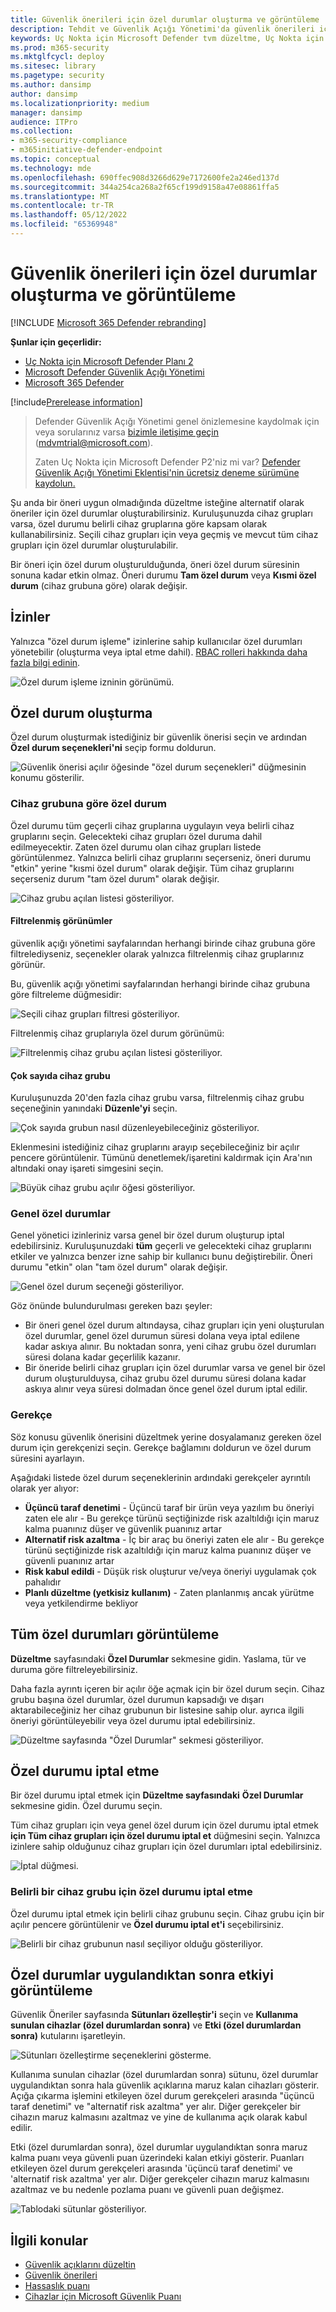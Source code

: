 ```yaml
---
title: Güvenlik önerileri için özel durumlar oluşturma ve görüntüleme
description: Tehdit ve Güvenlik Açığı Yönetimi'da güvenlik önerileri için özel durumlar oluşturun ve izleyin.
keywords: Uç Nokta için Microsoft Defender tvm düzeltme, Uç Nokta için Microsoft Defender tvm, Tehdit ve Güvenlik Açığı Yönetimi, tehdit & güvenlik açığı yönetimi, tehdit & güvenlik açığı yönetimi düzeltme, tvm düzeltme intune, tvm düzeltme sccm
ms.prod: m365-security
ms.mktglfcycl: deploy
ms.sitesec: library
ms.pagetype: security
ms.author: dansimp
author: dansimp
ms.localizationpriority: medium
manager: dansimp
audience: ITPro
ms.collection:
- m365-security-compliance
- m365initiative-defender-endpoint
ms.topic: conceptual
ms.technology: mde
ms.openlocfilehash: 690ffec908d3266d629e7172600fe2a246ed137d
ms.sourcegitcommit: 344a254ca268a2f65cf199d9158a47e08861ffa5
ms.translationtype: MT
ms.contentlocale: tr-TR
ms.lasthandoff: 05/12/2022
ms.locfileid: "65369948"
---
```

# <a name="create-and-view-exceptions-for-security-recommendations"></a>Güvenlik önerileri için özel durumlar oluşturma ve görüntüleme

[!INCLUDE [Microsoft 365 Defender rebranding](../../includes/microsoft-defender.md)]

**Şunlar için geçerlidir:**

- [Uç Nokta için Microsoft Defender Planı 2](https://go.microsoft.com/fwlink/?linkid=2154037)
- [Microsoft Defender Güvenlik Açığı Yönetimi](index.yml)
- [Microsoft 365 Defender](https://go.microsoft.com/fwlink/?linkid=2118804)

[!include[Prerelease information](../../includes/prerelease.md)]

> Defender Güvenlik Açığı Yönetimi genel önizlemesine kaydolmak için veya sorularınız varsa [bizimle iletişime geçin](mailto:mdvmtrial@microsoft.com) (mdvmtrial@microsoft.com).
>
> Zaten Uç Nokta için Microsoft Defender P2'niz mi var? [Defender Güvenlik Açığı Yönetimi Eklentisi'nin ücretsiz deneme sürümüne kaydolun.](https://signup.microsoft.com/get-started/signup?products=5908ecaa-b8a7-4a04-b6c0-d44fd934b6f2)

Şu anda bir öneri uygun olmadığında düzeltme isteğine alternatif olarak öneriler için özel durumlar oluşturabilirsiniz. Kuruluşunuzda cihaz grupları varsa, özel durumu belirli cihaz gruplarına göre kapsam olarak kullanabilirsiniz. Seçili cihaz grupları için veya geçmiş ve mevcut tüm cihaz grupları için özel durumlar oluşturulabilir.

Bir öneri için özel durum oluşturulduğunda, öneri özel durum süresinin sonuna kadar etkin olmaz. Öneri durumu **Tam özel durum** veya **Kısmi özel durum** (cihaz grubuna göre) olarak değişir.

## <a name="permissions"></a>İzinler

Yalnızca "özel durum işleme" izinlerine sahip kullanıcılar özel durumları yönetebilir (oluşturma veya iptal etme dahil). [RBAC rolleri hakkında daha fazla bilgi edinin](../defender-endpoint/user-roles.md).

![Özel durum işleme izninin görünümü.](../../media/defender-vulnerability-management/tvm-exception-permissions.png)

## <a name="create-an-exception"></a>Özel durum oluşturma

Özel durum oluşturmak istediğiniz bir güvenlik önerisi seçin ve ardından **Özel durum seçenekleri'ni** seçip formu doldurun.

![Güvenlik önerisi açılır öğesinde "özel durum seçenekleri" düğmesinin konumu gösterilir.](../../media/defender-vulnerability-management/tvm-exception-options.png)

### <a name="exception-by-device-group"></a>Cihaz grubuna göre özel durum

Özel durumu tüm geçerli cihaz gruplarına uygulayın veya belirli cihaz gruplarını seçin. Gelecekteki cihaz grupları özel duruma dahil edilmeyecektir. Zaten özel durumu olan cihaz grupları listede görüntülenmez. Yalnızca belirli cihaz gruplarını seçerseniz, öneri durumu "etkin" yerine "kısmi özel durum" olarak değişir. Tüm cihaz gruplarını seçerseniz durum "tam özel durum" olarak değişir.

![Cihaz grubu açılan listesi gösteriliyor.](../../media/defender-vulnerability-management/tvm-exception-device-group-500.png)

#### <a name="filtered-views"></a>Filtrelenmiş görünümler

güvenlik açığı yönetimi sayfalarından herhangi birinde cihaz grubuna göre filtrelediyseniz, seçenekler olarak yalnızca filtrelenmiş cihaz gruplarınız görünür.

Bu, güvenlik açığı yönetimi sayfalarından herhangi birinde cihaz grubuna göre filtreleme düğmesidir:

![Seçili cihaz grupları filtresi gösteriliyor.](../../media/defender-vulnerability-management/tvm-selected-device-groups.png)

Filtrelenmiş cihaz gruplarıyla özel durum görünümü:

![Filtrelenmiş cihaz grubu açılan listesi gösteriliyor.](../../media/defender-vulnerability-management/tvm-exception-device-filter500.png)

#### <a name="large-number-of-device-groups"></a>Çok sayıda cihaz grubu

Kuruluşunuzda 20'den fazla cihaz grubu varsa, filtrelenmiş cihaz grubu seçeneğinin yanındaki **Düzenle'yi** seçin.

![Çok sayıda grubun nasıl düzenleyebileceğiniz gösteriliyor.](../../media/defender-vulnerability-management/tvm-exception-edit-groups.png)

Eklenmesini istediğiniz cihaz gruplarını arayıp seçebileceğiniz bir açılır pencere görüntülenir. Tümünü denetlemek/işaretini kaldırmak için Ara'nın altındaki onay işareti simgesini seçin.

![Büyük cihaz grubu açılır öğesi gösteriliyor.](../../media/defender-vulnerability-management/tvm-exception-device-group-flyout-400.png)

### <a name="global-exceptions"></a>Genel özel durumlar

Genel yönetici izinleriniz varsa genel bir özel durum oluşturup iptal edebilirsiniz. Kuruluşunuzdaki **tüm** geçerli ve gelecekteki cihaz gruplarını etkiler ve yalnızca benzer izne sahip bir kullanıcı bunu değiştirebilir. Öneri durumu "etkin" olan "tam özel durum" olarak değişir.

![Genel özel durum seçeneği gösteriliyor.](../../media/defender-vulnerability-management/tvm-exception-global.png)

Göz önünde bulundurulması gereken bazı şeyler:

- Bir öneri genel özel durum altındaysa, cihaz grupları için yeni oluşturulan özel durumlar, genel özel durumun süresi dolana veya iptal edilene kadar askıya alınır. Bu noktadan sonra, yeni cihaz grubu özel durumları süresi dolana kadar geçerlilik kazanır.
- Bir öneride belirli cihaz grupları için özel durumlar varsa ve genel bir özel durum oluşturulduysa, cihaz grubu özel durumu süresi dolana kadar askıya alınır veya süresi dolmadan önce genel özel durum iptal edilir.

### <a name="justification"></a>Gerekçe

Söz konusu güvenlik önerisini düzeltmek yerine dosyalamanız gereken özel durum için gerekçenizi seçin. Gerekçe bağlamını doldurun ve özel durum süresini ayarlayın.

Aşağıdaki listede özel durum seçeneklerinin ardındaki gerekçeler ayrıntılı olarak yer alıyor:

- **Üçüncü taraf denetimi** - Üçüncü taraf bir ürün veya yazılım bu öneriyi zaten ele alır - Bu gerekçe türünü seçtiğinizde risk azaltıldığı için maruz kalma puanınız düşer ve güvenlik puanınız artar
- **Alternatif risk azaltma** - İç bir araç bu öneriyi zaten ele alır - Bu gerekçe türünü seçtiğinizde risk azaltıldığı için maruz kalma puanınız düşer ve güvenli puanınız artar
- **Risk kabul edildi** - Düşük risk oluşturur ve/veya öneriyi uygulamak çok pahalıdır
- **Planlı düzeltme (yetkisiz kullanım)** - Zaten planlanmış ancak yürütme veya yetkilendirme bekliyor

## <a name="view-all-exceptions"></a>Tüm özel durumları görüntüleme

**Düzeltme** sayfasındaki **Özel Durumlar** sekmesine gidin. Yaslama, tür ve duruma göre filtreleyebilirsiniz.

 Daha fazla ayrıntı içeren bir açılır öğe açmak için bir özel durum seçin. Cihaz grubu başına özel durumlar, özel durumun kapsadığı ve dışarı aktarabileceğiniz her cihaz grubunun bir listesine sahip olur. ayrıca ilgili öneriyi görüntüleyebilir veya özel durumu iptal edebilirsiniz.

![Düzeltme sayfasında "Özel Durumlar" sekmesi gösteriliyor.](../../media/defender-vulnerability-management/tvm-exception-view.png)

## <a name="how-to-cancel-an-exception"></a>Özel durumu iptal etme

Bir özel durumu iptal etmek için **Düzeltme sayfasındaki** **Özel Durumlar** sekmesine gidin. Özel durumu seçin.

Tüm cihaz grupları için veya genel özel durum için özel durumu iptal etmek **için Tüm cihaz grupları için özel durumu iptal et** düğmesini seçin. Yalnızca izinlere sahip olduğunuz cihaz grupları için özel durumları iptal edebilirsiniz.

![İptal düğmesi.](../../media/defender-vulnerability-management/tvm-exception-cancel.png)

### <a name="cancel-the-exception-for-a-specific-device-group"></a>Belirli bir cihaz grubu için özel durumu iptal etme

Özel durumu iptal etmek için belirli cihaz grubunu seçin. Cihaz grubu için bir açılır pencere görüntülenir ve **Özel durumu iptal et'i** seçebilirsiniz.

![Belirli bir cihaz grubunun nasıl seçiliyor olduğu gösteriliyor.](../../media/defender-vulnerability-management/tvm-exception-device-group-hover.png)

## <a name="view-impact-after-exceptions-are-applied"></a>Özel durumlar uygulandıktan sonra etkiyi görüntüleme

Güvenlik Öneriler sayfasında **Sütunları özelleştir'i** seçin ve **Kullanıma sunulan cihazlar (özel durumlardan sonra)** ve **Etki (özel durumlardan sonra)** kutularını işaretleyin.

![Sütunları özelleştirme seçeneklerini gösterme.](../../media/defender-vulnerability-management/tvm-after-exceptions.png)

Kullanıma sunulan cihazlar (özel durumlardan sonra) sütunu, özel durumlar uygulandıktan sonra hala güvenlik açıklarına maruz kalan cihazları gösterir. Açığa çıkarma işlemini etkileyen özel durum gerekçeleri arasında "üçüncü taraf denetimi" ve "alternatif risk azaltma" yer alır. Diğer gerekçeler bir cihazın maruz kalmasını azaltmaz ve yine de kullanıma açık olarak kabul edilir.

Etki (özel durumlardan sonra), özel durumlar uygulandıktan sonra maruz kalma puanı veya güvenli puan üzerindeki kalan etkiyi gösterir. Puanları etkileyen özel durum gerekçeleri arasında 'üçüncü taraf denetimi' ve 'alternatif risk azaltma' yer alır. Diğer gerekçeler cihazın maruz kalmasını azaltmaz ve bu nedenle pozlama puanı ve güvenli puan değişmez.

![Tablodaki sütunlar gösteriliyor.](../../media/defender-vulnerability-management/tvm-after-exceptions-table.png)

## <a name="related-topics"></a>İlgili konular

- [Güvenlik açıklarını düzeltin](tvm-remediation.md)
- [Güvenlik önerileri](tvm-security-recommendation.md)
- [Hassaslık puanı](tvm-exposure-score.md)
- [Cihazlar için Microsoft Güvenlik Puanı](tvm-microsoft-secure-score-devices.md)
